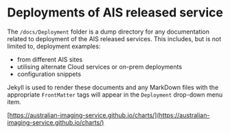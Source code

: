 # Deployments of AIS released service

The `/docs/Deployment` folder is a dump directory for any documentation related to deployment of the AIS released services. This includes, but is not limited to, deployment examples:

* from different AIS sites
* utilising alternate Cloud services or on-prem deployments
* configuration snippets

Jekyll is used to render these documents and any MarkDown files with the appropriate `FrontMatter` tags will appear in the `Deployment` drop-down menu item.

[https://australian-imaging-service.github.io/charts/](https://australian-imaging-service.github.io/charts/)
